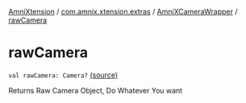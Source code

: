 [AmniXtension](../../index.md) / [com.amnix.xtension.extras](../index.md) / [AmniXCameraWrapper](index.md) / [rawCamera](./raw-camera.md)

# rawCamera

`val rawCamera: Camera?` [(source)](https://github.com/AmniX/AmniXTension/tree/master/AmniXtension/src/main/java/com/amnix/xtension/extras/AmniXCameraWrapper.kt#L22)

Returns Raw Camera Object, Do Whatever You want

